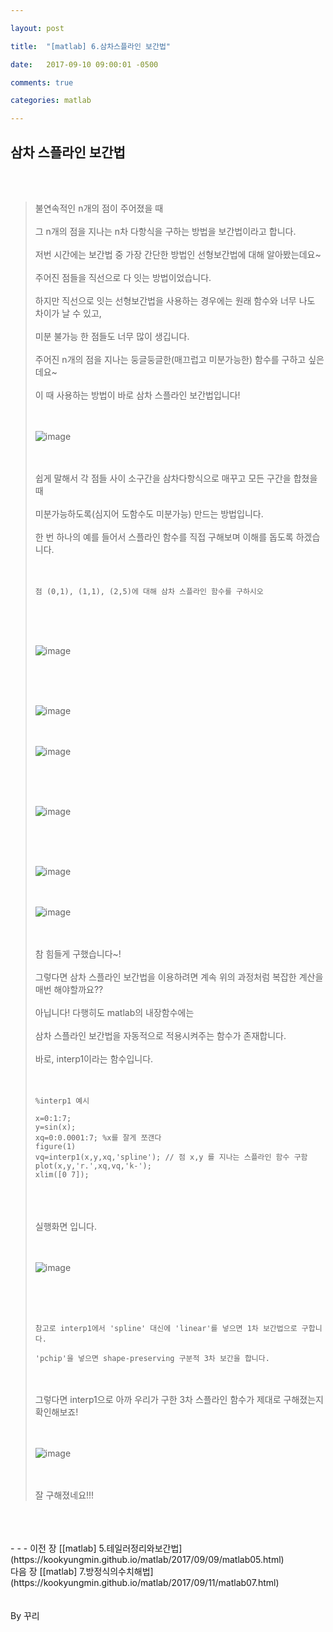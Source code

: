 ```yaml
---

layout: post

title:  "[matlab] 6.삼차스플라인 보간법"

date:   2017-09-10 09:00:01 -0500

comments: true

categories: matlab

---
```


## 삼차 스플라인 보간법

<br>
<br>

>불연속적인 n개의 점이 주어졌을 때
><br>
><br>
>그 n개의 점을 지나는 n차 다항식을 구하는 방법을 보간법이라고 합니다.
><br>
><br>
>저번 시간에는 보간법 중 가장 간단한 방법인 선형보간법에 대해 알아봤는데요~
><br>
><br>
>주어진 점들을 직선으로 다 잇는 방법이었습니다.
><br>
><br>
>하지만 직선으로 잇는 선형보간법을 사용하는 경우에는 원래 함수와 너무 나도 차이가 날 수 있고, 
><br>
><br>
>미분 불가능 한 점들도 너무 많이 생깁니다.
><br>
><br>
>주어진 n개의 점을 지나는 둥글둥글한(매끄럽고 미분가능한) 함수를 구하고 싶은데요~
><br>
><br>
>이 때 사용하는 방법이 바로 삼차 스플라인 보간법입니다!
><br>
><br>
><br>
>
>![image](/image/matlab_img/matlab_24.png)
>
><br>
><br>
>쉽게 말해서 각 점들 사이 소구간을 삼차다항식으로 매꾸고 모든 구간을 합쳤을 때
><br>
><br> 
>미분가능하도록(심지어 도함수도 미분가능) 만드는 방법입니다.
><br>
><br>
>한 번 하나의 예를 들어서 스플라인 함수를 직접 구해보며 이해를 돕도록 하겠습니다.
><br>
><br>
><br>
>
>```
>점 (0,1), (1,1), (2,5)에 대해 삼차 스플라인 함수를 구하시오
>```
>
><br>
><br>
><br>
>
>![image](/image/matlab_img/matlab_25.png)
>
><br>
><br>
><br>
>
>![image](/image/matlab_img/matlab_26.png)
><br>
><br>
><br>
>
>![image](/image/matlab_img/matlab_27.png)
>
><br>
><br>
><br>
>
>![image](/image/matlab_img/matlab_28.png)
>
><br>
><br>
><br>
>
>![image](/image/matlab_img/matlab_29.png)
><br>
><br>
><br>
>
>![image](/image/matlab_img/matlab_30.png)
>
><br>
><br>
>참 힘들게 구했습니다~!
><br>
><br>
>그렇다면 삼차 스플라인 보간법을 이용하려면 계속 위의 과정처럼 복잡한 계산을 매번 해야할까요??
><br>
><br>
>아닙니다! 다행히도 matlab의 내장함수에는 
><br>
><br>
>삼차 스플라인 보간법을 자동적으로 적용시켜주는 함수가 존재합니다.
><br>
><br>
>바로, interp1이라는 함수입니다.
><br>
><br>
><br>
>
>```
>%interp1 예시
>
>x=0:1:7;
>y=sin(x);
>xq=0:0.0001:7; %x를 잘게 쪼갠다
>figure(1)
>vq=interp1(x,y,xq,'spline'); // 점 x,y 를 지나는 스플라인 함수 구함
>plot(x,y,'r.',xq,vq,'k-');
>xlim([0 7]);
>```
>
><br>
><br>
><br>
>실행화면 입니다.
><br>
><br>
><br>
>
>![image](/image/matlab_img/matlab_31.png)
>
><br>
><br>
><br>
>
>```
>참고로 interp1에서 'spline' 대신에 'linear'를 넣으면 1차 보간법으로 구합니다.
>
>'pchip'을 넣으면 shape-preserving 구분적 3차 보간을 합니다.
>```
>
><br>
><br>
>그렇다면 interp1으로 아까 우리가 구한 3차 스플라인 함수가 제대로 구해졌는지 확인해보죠!
><br>
><br>
><br>
>
>![image](/image/matlab_img/matlab_32.png)
>
><br>
><br>
>잘 구해졌네요!!! 

<br>
<br>
<br>
- - -
이전 장 [[matlab] 5.테일러정리와보간법](https://kookyungmin.github.io/matlab/2017/09/09/matlab05.html)
<br>
다음 장 [[matlab] 7.방정식의수치해법](https://kookyungmin.github.io/matlab/2017/09/11/matlab07.html)
<br>
<br>
<br>
By 꾸리
